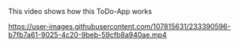 This video shows how this ToDo-App works 


https://user-images.githubusercontent.com/107815631/233390596-b7fb7a61-9025-4c20-9beb-59cfb8a940ae.mp4

